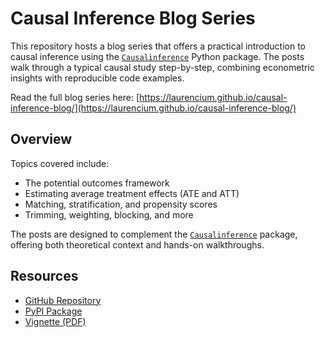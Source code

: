 # Causal Inference Blog Series

This repository hosts a blog series that offers a practical introduction to causal inference using the [`Causalinference`](https://pypi.org/project/causalinference/) Python package. The posts walk through a typical causal study step-by-step, combining econometric insights with reproducible code examples.

Read the full blog series here:
[https://laurencium.github.io/causal-inference-blog/](https://laurencium.github.io/causal-inference-blog/)

## Overview

Topics covered include:

- The potential outcomes framework
- Estimating average treatment effects (ATE and ATT)
- Matching, stratification, and propensity scores
- Trimming, weighting, blocking, and more

The posts are designed to complement the [`Causalinference`](https://github.com/laurencium/causalinference) package, offering both theoretical context and hands-on walkthroughs.

## Resources

- [GitHub Repository](https://github.com/laurencium/causalinference)  
- [PyPI Package](https://pypi.org/project/causalinference/)  
- [Vignette (PDF)](https://github.com/laurencium/causalinference/blob/master/docs/tex/vignette.pdf)
